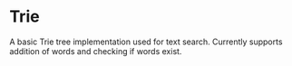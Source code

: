# Trie
A basic Trie tree implementation used for text search.
Currently supports addition of words and checking if words exist.
